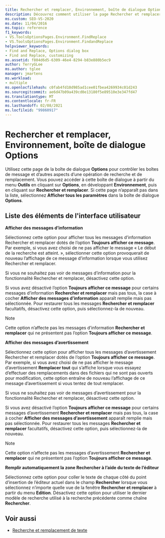 ```yaml
---
title: Rechercher et remplacer, Environnement, boîte de dialogue Options
description: Découvrez comment utiliser la page Rechercher et remplacer dans la section environnement pour contrôler les boîtes de message et d’autres aspects d’une opération de recherche et de remplacement.
ms.custom: SEO-VS-2020
ms.date: 11/04/2016
ms.topic: reference
f1_keywords:
- VS.ToolsOptionsPages.Environment.FindReplace
- VS.ToolsOptionsPages.Environment.FindandReplace
helpviewer_keywords:
- Find and Replace, Options dialog box
- Find and Replace, customizing
ms.assetid: f804d6d5-6309-46e4-8294-b83e880b5ec9
author: TerryGLee
ms.author: tglee
manager: jmartens
ms.workload:
- multiple
ms.openlocfilehash: c0fab4fd10d985ad1cee01fbea4269934c01d243
ms.sourcegitcommit: ae6d47b09a439cd0e13180f5e89510e3e347fd47
ms.translationtype: MT
ms.contentlocale: fr-FR
ms.lasthandoff: 02/08/2021
ms.locfileid: "99860917"
---
```

# <a name="find-and-replace-environment-options-dialog-box"></a>Rechercher et remplacer, Environnement, boîte de dialogue Options

Utilisez cette page de la boîte de dialogue **Options** pour contrôler les boîtes de message et d’autres aspects d’une opération de recherche et de remplacement. Vous pouvez accéder à cette boîte de dialogue à partir du menu **Outils** en cliquant sur **Options**, en développant **Environnement**, puis en cliquant sur **Rechercher et remplacer**. Si cette page n’apparaît pas dans la liste, sélectionnez **Afficher tous les paramètres** dans la boîte de dialogue **Options**.

## <a name="uielement-list"></a>Liste des éléments de l'interface utilisateur

**Afficher des messages d’information**

Sélectionnez cette option pour afficher tous les messages d’information Rechercher et remplacer dotés de l’option **Toujours afficher ce message**. Par exemple, si vous avez choisi de ne pas afficher le message « Le début de la recherche est atteint. », sélectionner cette option provoquerait de nouveau l’affichage de ce message d’information lorsque vous utilisez Rechercher et remplacer.

Si vous ne souhaitez pas voir de messages d’information pour la fonctionnalité Rechercher et remplacer, désactivez cette option.

Si vous avez désactivé l’option **Toujours afficher ce message** pour certains messages d’information **Rechercher et remplacer** mais pas tous, la case à cocher **Afficher des messages d’information** apparaît remplie mais pas sélectionnée. Pour restaurer tous les messages **Rechercher et remplacer** facultatifs, désactivez cette option, puis sélectionnez-la de nouveau.

> [!NOTE]
> Cette option n’affecte pas les messages d’information **Rechercher et remplacer** qui ne présentent pas l’option **Toujours afficher ce message**.

**Afficher des messages d’avertissement**

Sélectionnez cette option pour afficher tous les messages d’avertissement Rechercher et remplacer dotés de l’option **Toujours afficher ce message**. Par exemple, si vous avez choisi de ne pas afficher le message d’avertissement **Remplacer tout** qui s’affiche lorsque vous essayez d’effectuer des remplacements dans des fichiers qui ne sont pas ouverts pour modification, cette option entraîne de nouveau l’affichage de ce message d’avertissement si vous tentez de tout remplacer.

Si vous ne souhaitez pas voir de messages d’avertissement pour la fonctionnalité Rechercher et remplacer, désactivez cette option.

Si vous avez désactivé l’option **Toujours afficher ce message** pour certains messages d’avertissement **Rechercher et remplacer** mais pas tous, la case à cocher **Afficher des messages d’avertissement** apparaît remplie mais pas sélectionnée. Pour restaurer tous les messages **Rechercher et remplacer** facultatifs, désactivez cette option, puis sélectionnez-la de nouveau.

> [!NOTE]
> Cette option n’affecte pas les messages d’avertissement **Rechercher et remplacer** qui ne présentent pas l’option **Toujours afficher ce message**.

**Remplir automatiquement la zone Rechercher à l’aide du texte de l’éditeur**

Sélectionnez cette option pour coller le texte de chaque côté du point d’insertion de l’éditeur actuel dans le champ **Rechercher** lorsque vous sélectionnez n’importe quelle vue de la fenêtre **Rechercher et remplacer** à partir du menu **Edition**. Désactivez cette option pour utiliser le dernier modèle de recherche utilisé à la recherche précédente comme chaîne **Rechercher**.

## <a name="see-also"></a>Voir aussi

- [Recherche et remplacement de texte](../../ide/finding-and-replacing-text.md)
